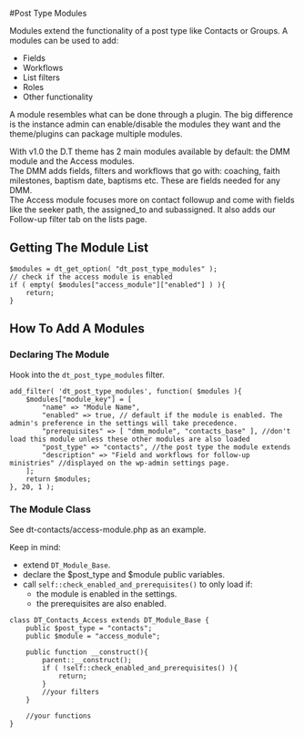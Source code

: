 #Post Type Modules

Modules extend the functionality of a post type like Contacts or Groups. 
A modules can be used to add: 
- Fields
- Workflows
- List filters
- Roles
- Other functionality

A module resembles what can be done through a plugin. The big difference is the instance admin can enable/disable the modules they want and the theme/plugins can package multiple modules. 

With v1.0 the D.T theme has 2 main modules available by default: the DMM module and the Access modules.  
The DMM adds fields, filters and workflows that go with: coaching, faith milestones, baptism date, baptisms etc. These are fields needed for any DMM.  
The Access module focuses more on contact followup and come with fields like the seeker path, the assigned_to and subassigned. It also adds our Follow-up filter tab on the lists page.


## Getting The Module List

```
$modules = dt_get_option( "dt_post_type_modules" );
// check if the access module is enabled
if ( empty( $modules["access_module"]["enabled"] ) ){
    return;
}
```

## How To Add A Modules

### Declaring The Module

Hook into the `dt_post_type_modules` filter.

```
add_filter( 'dt_post_type_modules', function( $modules ){
    $modules["module_key"] = [
        "name" => "Module Name",
        "enabled" => true, // default if the module is enabled. The admin's preference in the settings will take precedence.
        "prerequisites" => [ "dmm_module", "contacts_base" ], //don't load this module unless these other modules are also loaded
        "post_type" => "contacts", //the post type the module extends
        "description" => "Field and workflows for follow-up ministries" //displayed on the wp-admin settings page.
    ];
    return $modules;
}, 20, 1 );
```

### The Module Class
See dt-contacts/access-module.php as an example.

Keep in mind:
- extend `DT_Module_Base`.
- declare the $post_type and $module public variables.
- call `self::check_enabled_and_prerequisites()` to only load if:
  - the module is enabled in the settings.
  - the prerequisites are also enabled.

```
class DT_Contacts_Access extends DT_Module_Base {
    public $post_type = "contacts";
    public $module = "access_module";

    public function __construct(){
        parent::__construct();
        if ( !self::check_enabled_and_prerequisites() ){
            return;
        }
        //your filters
    }
    
    //your functions
}
```